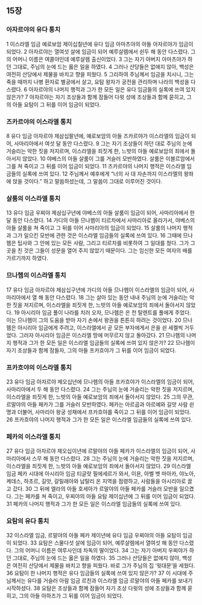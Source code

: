 ## 15장
### 아자르야의 유다 통치
1 이스라엘 임금 예로보암 제이십칠년에 유다 임금 아마츠야의 아들 아자르야가 임금이 되었다.
2 아자르야는 열여섯 살에 임금이 되어 예루살렘에서 쉰두 해 동안 다스렸다. 그의 어머니 이름은 여콜야인데 예루살렘 출신이었다.
3 그는 자기 아버지 아마츠야가 하던 그대로, 주님의 눈에 드는 옳은 일을 하였다.
4 그러나 산당들은 없애지 않아, 백성은 여전히 산당에서 제물을 바치고 향을 피웠다.
5 그리하여 주님께서 임금을 치시니, 그는 죽을 때까지 나병 환자로 별궁에서 살고, 요탐 왕자가 궁전을 관리하며 나라의 백성을 다스렸다.
6 아자르야의 나머지 행적과 그가 한 모든 일은 유다 임금들의 실록에 쓰여 있지 않은가?
7 아자르야는 자기 조상들과 함께 잠들어 다윗 성에 조상들과 함께 묻히고, 그의 아들 요탐이 그 뒤를 이어 임금이 되었다.
### 즈카르야의 이스라엘 통치
8 유다 임금 아자르야 제삼십팔년에, 예로보암의 아들 즈카르야가 이스라엘의 임금이 되어, 사마리아에서 여섯 달 동안 다스렸다.
9 그는 자기 조상들이 하던 대로 주님의 눈에 거슬리는 악한 짓을 저지르며, 이스라엘을 죄짓게 한, 느밧의 아들 예로보암의 죄에서 돌아서지 않았다.
10 야베스의 아들 살룸이 그를 거슬러 모반하였다. 살룸은 이블르암에서 그를 쳐 죽이고 그 뒤를 이어 임금이 되었다.
11 즈카르야의 나머지 행적은 이스라엘 임금들의 실록에 쓰여 있다.
12 주님께서 예후에게 “너의 사 대 자손까지 이스라엘의 왕좌에 앉을 것이다.” 하고 말씀하셨는데, 그 말씀이 그대로 이루어진 것이다.
### 살룸의 이스라엘 통치
13 유다 임금 우찌야 제삼십구년에 야베스의 아들 살룸이 임금이 되어, 사마리아에서 한 달 동안 다스렸다.
14 가디의 아들 므나헴이 티르차에서 사마리아로 올라가서, 야베스의 아들 살룸을 쳐 죽이고 그 뒤를 이어 사마리아의 임금이 되었다.
15 살룸의 나머지 행적과 그가 일으킨 모반에 관한 것은 이스라엘 임금들의 실록에 쓰여 있다.
16 그때에 므나헴은 팁사와 그 안에 있는 모든 사람, 그리고 티르차를 비롯하여 그 일대를 쳤다. 그가 그곳을 친 것은 그들이 성문을 열어 주지 않았기 때문이다. 그는 임신한 모든 여자의 배를 가르기까지 하였다.
### 므나헴의 이스라엘 통치
17 유다 임금 아자르야 제삼십구년에 가디의 아들 므나헴이 이스라엘의 임금이 되어, 사마리아에서 열 해 동안 다스렸다.
18 그는 살아 있는 동안 내내 주님의 눈에 거슬리는 악한 짓을 저지르며, 이스라엘을 죄짓게 한, 느밧의 아들 예로보암의 죄에서 돌아서지 않았다.
19 아시리아 임금 풀이 나라를 치러 오자, 므나헴은 은 천 탈렌트를 풀에게 주었다. 이는 므나헴이 그의 도움을 받아 자기 손에서 왕권을 튼튼히 하려는 것이었다.
20 므나헴은 아시리아 임금에게 주려고, 이스라엘에서 곧 모든 부자에게서 은을 쉰 세켈씩 거두었다. 그러자 아시리아 임금은 이스라엘 땅에 머무르지 않고 돌아갔다.
21 므나헴의 나머지 행적과 그가 한 모든 일은 이스라엘 임금들의 실록에 쓰여 있지 않은가?
22 므나헴이 자기 조상들과 함께 잠들자, 그의 아들 프카흐야가 그 뒤를 이어 임금이 되었다.
### 프카흐야의 이스라엘 통치
23 유다 임금 아자르야 제오십년에 므나헴의 아들 프카흐야가 이스라엘의 임금이 되어, 사마리아에서 두 해 동안 다스렸다.
24 그는 주님의 눈에 거슬리는 악한 짓을 저지르며, 이스라엘을 죄짓게 한, 느밧의 아들 예로보암의 죄에서 돌아서지 않았다.
25 그의 무관, 르말야의 아들 페카가 그를 거슬러 모반하였다. 페카는 아르곱과 아르예와 길앗 사람 쉰 명과 더불어, 사마리아 왕궁 성채에서 프카흐야를 죽이고 그 뒤를 이어 임금이 되었다.
26 프카흐야의 나머지 행적과 그가 한 모든 일은 이스라엘 임금들의 실록에 쓰여 있다.
### 페카의 이스라엘 통치
27 유다 임금 아자르야 제오십이년에 르말야의 아들 페카가 이스라엘의 임금이 되어, 사마리아에서 스무 해 동안 다스렸다.
28 그는 주님의 눈에 거슬리는 악한 짓을 저지르며, 이스라엘을 죄짓게 한, 느밧의 아들 예로보암의 죄에서 돌아서지 않았다.
29 이스라엘 임금 페카 시대에 아시리아 임금 티글랏 필에세르가 와서, 이욘, 아벨 벳 마아카, 야노아, 케데스, 하초르, 길앗, 갈릴래아와 납탈리 온 지역을 점령하고, 사람들을 아시리아로 끌고 갔다.
30 그 뒤에 엘라의 아들 호세아가 르말야의 아들 페카를 거슬러 모반을 일으켰다. 그는 페카를 쳐 죽이고, 우찌야의 아들 요탐 제이십년에 그 뒤를 이어 임금이 되었다.
31 페카의 나머지 행적과 그가 한 모든 일은 이스라엘 임금들의 실록에 쓰여 있다.
### 요탐의 유다 통치
32 이스라엘 임금, 르말야의 아들 페카 제이년에 유다 임금 우찌야의 아들 요탐이 임금이 되었다.
33 요탐은 스물다섯 살에 임금이 되어, 예루살렘에서 열여섯 해 동안 다스렸다. 그의 어머니 이름은 여루사인데 차독의 딸이었다.
34 그는 자기 아버지 우찌야가 하던 그대로, 주님의 눈에 드는 옳은 일을 하였다.
35 그러나 산당들은 없애지 않아, 백성은 여전히 산당에서 제물을 바치고 향을 피웠다. 바로 그가 주님의 집 ‘윗대문’을 세웠다.
36 요탐이 한 나머지 행적은 유다 임금들의 실록에 쓰여 있지 않은가?
37 이 시대에 주님께서는 유다를 거슬러 아람 임금 르친과 이스라엘 임금 르말야의 아들 페카를 보내기 시작하셨다.
38 요탐은 조상들과 함께 잠들어 자기 조상 다윗의 성에 조상들과 함께 묻히고, 그의 아들 아하즈가 그 뒤를 이어 임금이 되었다.
